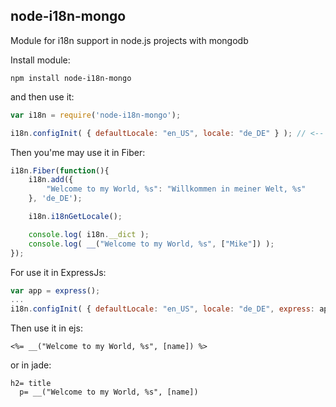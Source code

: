 node-i18n-mongo
---------

Module for i18n support in node.js projects with mongodb

Install module:
```
npm install node-i18n-mongo
```
and then use it:
```js
var i18n = require('node-i18n-mongo');

i18n.configInit( { defaultLocale: "en_US", locale: "de_DE" } ); // <-- init config, mongo connect and global function apply
```
Then you'me may use it in Fiber:
```js
i18n.Fiber(function(){
	i18n.add({
        "Welcome to my World, %s": "Willkommen in meiner Welt, %s"
    }, 'de_DE');

    i18n.i18nGetLocale();

    console.log( i18n.__dict );
    console.log( __("Welcome to my World, %s", ["Mike"]) );
});
```
For use it in ExpressJs:
```js
var app = express();
...
i18n.configInit( { defaultLocale: "en_US", locale: "de_DE", express: app } );
```
Then use it in ejs:
```ejs
<%= __("Welcome to my World, %s", [name]) %>
```
or in jade:
```jade
h2= title
  p= __("Welcome to my World, %s", [name])
```
